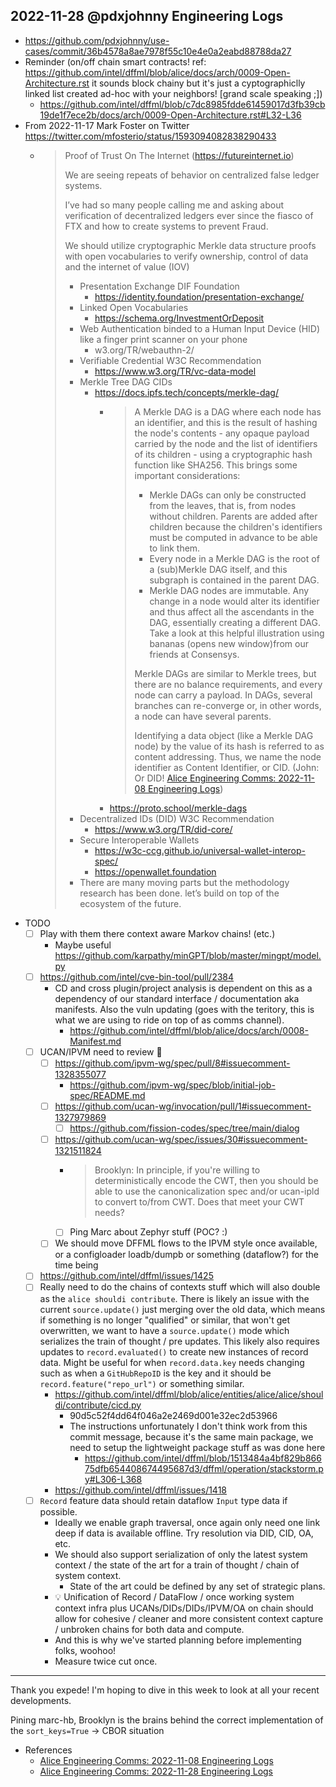 ## 2022-11-28 @pdxjohnny Engineering Logs

- https://github.com/pdxjohnny/use-cases/commit/36b4578a8ae7978f55c10e4e0a2eabd88788da27
- Reminder (on/off chain smart contracts! ref: https://github.com/intel/dffml/blob/alice/docs/arch/0009-Open-Architecture.rst it sounds block chainy but it's just a cyptographiclly linked list created ad-hoc with your neighbors! [grand scale speaking ;])
  - https://github.com/intel/dffml/blob/c7dc8985fdde61459017d3fb39cb19de1f7ece2b/docs/arch/0009-Open-Architecture.rst#L32-L36
- From 2022-11-17 Mark Foster on Twitter https://twitter.com/mfosterio/status/1593094082838290433
  - > Proof of Trust On The Internet (https://futureinternet.io)
    >
    > We are seeing repeats of behavior on centralized false ledger systems.
    >
    > I’ve had so many people calling me and asking about verification of decentralized ledgers ever since the fiasco of FTX and how to create systems to prevent Fraud.
    >
    > We should utilize cryptographic Merkle data structure proofs with open vocabularies to verify ownership, control of data and the internet of value (IOV)
    >
    > - Presentation Exchange DIF Foundation
    >   - https://identity.foundation/presentation-exchange/
    > - Linked Open Vocabularies
    >   - https://schema.org/InvestmentOrDeposit
    > - Web Authentication binded to a Human Input Device (HID) like a finger print scanner on your phone
    >   - w3.org/TR/webauthn-2/
    > - Verifiable Credential W3C Recommendation
    >   - https://www.w3.org/TR/vc-data-model
    > - Merkle Tree DAG CIDs
    >   - https://docs.ipfs.tech/concepts/merkle-dag/
    >     - > A Merkle DAG is a DAG where each node has an identifier, and this is the result of hashing the node's contents - any opaque payload carried by the node and the list of identifiers of its children - using a cryptographic hash function like SHA256. This brings some important considerations:
    >       >   - Merkle DAGs can only be constructed from the leaves, that is, from nodes without children. Parents are added after children because the children's identifiers must be computed in advance to be able to link them.
    >       >   - Every node in a Merkle DAG is the root of a (sub)Merkle DAG itself, and this subgraph is contained in the parent DAG.
    >       >   - Merkle DAG nodes are immutable. Any change in a node would alter its identifier and thus affect all the ascendants in the DAG, essentially creating a different DAG. Take a look at this helpful illustration using bananas (opens new window)from our friends at Consensys.
    >       >
    >       > Merkle DAGs are similar to Merkle trees, but there are no balance requirements, and every node can carry a payload. In DAGs, several branches can re-converge or, in other words, a node can have several parents.
    >       >
    >       > Identifying a data object (like a Merkle DAG node) by the value of its hash is referred to as content addressing. Thus, we name the node identifier as Content Identifier, or CID. (John: Or DID! [Alice Engineering Comms: 2022-11-08 Engineering Logs](https://github.com/intel/dffml/discussions/1406?sort=new#discussioncomment-4083171))
    >     - https://proto.school/merkle-dags
    > - Decentralized IDs (DID) W3C Recommendation
    >   - https://www.w3.org/TR/did-core/
    > - Secure Interoperable Wallets
    >   - https://w3c-ccg.github.io/universal-wallet-interop-spec/
    >   - https://openwallet.foundation
    > - There are many moving parts but the methodology research has been done. let’s build on top of the ecosystem of the future.
- TODO
  - [ ] Play with them there context aware Markov chains! (etc.)
    - Maybe useful https://github.com/karpathy/minGPT/blob/master/mingpt/model.py
  - [ ] https://github.com/intel/cve-bin-tool/pull/2384
    - CD and cross plugin/project analysis is dependent on this as a dependency of our
      standard interface / documentation aka manifests. Also the vuln updating (goes with
      the teritory, this is what we are using to ride on top of as comms channel).
      - https://github.com/intel/dffml/blob/alice/docs/arch/0008-Manifest.md
  - [ ] UCAN/IPVM need to review :eyes:
    - [ ] https://github.com/ipvm-wg/spec/pull/8#issuecomment-1328355077
      - https://github.com/ipvm-wg/spec/blob/initial-job-spec/README.md
    - [ ] https://github.com/ucan-wg/invocation/pull/1#issuecomment-1327979869
      - [ ] https://github.com/fission-codes/spec/tree/main/dialog
    - [ ] https://github.com/ucan-wg/spec/issues/30#issuecomment-1321511824
      - > Brooklyn: In principle, if you're willing to deterministically encode the CWT, then you should be able to use the canonicalization spec and/or ucan-ipld to convert to/from CWT. Does that meet your CWT needs?
      - [ ] Ping Marc about Zephyr stuff (POC? :)
    - [ ] We should move DFFML flows to the IPVM style once available, or a configloader loadb/dumpb or something (dataflow?) for the time being
  - [ ] https://github.com/intel/dffml/issues/1425
  - [ ] Really need to do the chains of contexts stuff which will also double as
        the `alice shouldi contribute`. There is likely an issue with the current
        `source.update()` just merging over the old data, which means if something
        is no longer "qualified" or similar, that won't get overwritten, we want to
        have a `source.update()` mode which serializes the train of thought / pre updates.
        This likely also requires updates to `record.evaluated()` to create new instances
        of record data. Might be useful for when `record.data.key` needs changing such
        as when a `GitHubRepoID` is the key and it should be `record.feature("repo_url")`
        or something similar.
    - https://github.com/intel/dffml/blob/alice/entities/alice/alice/shouldi/contribute/cicd.py
      - 90d5c52f4dd64f046a2e2469d001e32ec2d53966
      - The instructions unfortunately I don't think work from this commit message, because it's the same main package, we need to setup the lightweight package stuff as was done here
        - https://github.com/intel/dffml/blob/1513484a4bf829b86675dfb654408674495687d3/dffml/operation/stackstorm.py#L306-L368
    - https://github.com/intel/dffml/issues/1418
  - [ ] `Record` feature data should retain dataflow `Input` type data if possible.
    - Ideally we enable graph traversal, once again only need one link deep if data
      is available offline. Try resolution via DID, CID, OA, etc.
    - We should also support serialization of only the latest system context /
      the state of the art for a train of thought / chain of system context.
      - State of the art could be defined by any set of strategic plans.
    - :bulb: Unification of Record / DataFlow / once working system context
      infra plus UCANs/DIDs/DIDs/IPVM/OA on chain should allow for cohesive / cleaner
      and more consistent context capture / unbroken chains for both data and compute.
     - And this is why we've started planning before implementing folks, woohoo!
     - Measure twice cut once.

---

Thank you expede! I'm hoping to dive in this week to look at all your recent developments.

Pining marc-hb, Brooklyn is the brains behind the correct implementation of the `sort_keys=True` -> CBOR situation

- References
  - [Alice Engineering Comms: 2022-11-08 Engineering Logs](https://github.com/intel/dffml/discussions/1406?sort=new#discussioncomment-4083171)
  - [Alice Engineering Comms: 2022-11-28 Engineering Logs](https://github.com/intel/dffml/discussions/1406?sort=new#discussioncomment-4250447)